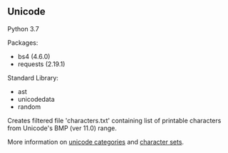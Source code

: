Unicode
-----------------
Python 3.7

Packages:
* bs4 (4.6.0)
* requests (2.19.1)

Standard Library:
* ast    
* unicodedata
* random

Creates filtered file 'characters.txt' containing list of 
printable characters from Unicode's BMP (ver 11.0) range.

More information on [unicode categories](http://www.fileformat.info/info/unicode/category/index.htm) 
and [character sets](https://en.wikipedia.org/wiki/List_of_Unicode_characters).
 
